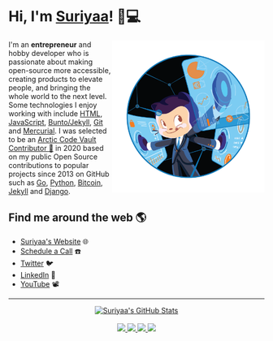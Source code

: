 # Hi, I'm [Suriyaa](https://www.suriyaa.tk)! 👋💻

<!--
**SuriyaaKudoIsc/SuriyaaKudoIsc** is a ✨ _special_ ✨ repository because its `README.md` (this file) appears on your GitHub profile.
-->

<a href="https://github.com/sponsors/SuriyaaKudoIsc"><img align="right" width="300" height="300" src="https://github.com/SuriyaaKudoIsc/SuriyaaKudoIsc/blob/master/Fintechtocat.png?raw=true"></a>
I'm an **entrepreneur** and hobby developer who is passionate about making open-source more accessible, creating products to elevate people, and bringing the whole world to the next level. Some technologies I enjoy working with include [HTML](https://html.spec.whatwg.org/), [JavaScript](https://developer.mozilla.org/en-US/docs/Web/javascript), [Bunto/Jekyll](https://buntowaf.tk/), [Git](https://git-scm.com/) and [Mercurial](https://www.mercurial-scm.org/). I was selected to be an <a href="https://archiveprogram.github.com/">Arctic Code Vault Contributor 🌟</a> in 2020 based on my public Open Source contributions to popular projects since 2013 on GitHub such as [Go](https://github.com/golang/go), [Python](https://github.com/python/cpython), [Bitcoin](https://github.com/bitcoin/bitcoin), [Jekyll](https://github.com/jekyll/jekyll) and [Django](https://github.com/django/django).

## Find me around the web 🌎
- [Suriyaa's Website](https://about.suriyaa.tk) 🌐
- [Schedule a Call](https://clarity.fm/suriyaasundararuban) :phone:
- [Twitter](https://twitter.com/SuriyaaKudoIsc) :bird:
- [LinkedIn](https://linkedin.com/in/suriyaakudo) 💼
- [YouTube](https://www.youtube.com/channel/UCBQ4OF7weja_jInXGnJVbkg) 📽 

----

<p align="center">
  <a href="https://github.com/SuriyaaKudoIsc">
    <img src="https://github-readme-stats.vercel.app/api?username=SuriyaaKudoIsc&hide=commits&count_private=true&show_icons=true" alt="Suriyaa's GitHub Stats">
  </a>
  <br><br>
    <a href="https://badges.pufler.dev">
    <img src="https://badges.pufler.dev/years/SuriyaaKudoIsc?style=flat-square&color=blue&logo=github">
  </a>
  <a href="https://github.com/SuriyaaKudoIsc?tab=repositories">
    <img src="https://badges.pufler.dev/repos/SuriyaaKudoIsc?style=flat-square&color=blue&logo=github">
  </a>
  <a href="https://gist.github.com/SuriyaaKudoIsc">
    <img src="https://badges.pufler.dev/gists/SuriyaaKudoIsc?style=flat-square&color=blue&logo=github">
  </a>
  <a href="https://badges.pufler.dev">
    <img src="https://badges.pufler.dev/commits/monthly/SuriyaaKudoIsc?style=flat-square&color=blue&logo=github">
  </a>
</p>
